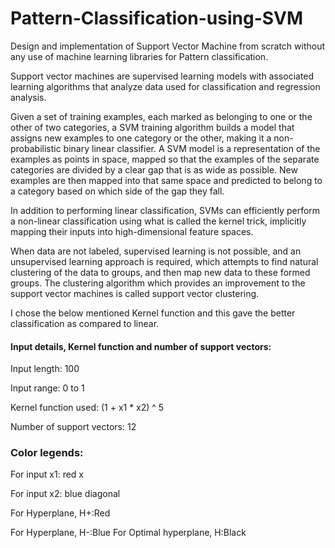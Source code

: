 # Pattern-Classification-using-SVM
Design and implementation of Support Vector Machine from scratch without any use of machine learning libraries for Pattern classification.

Support vector machines are supervised learning models with associated learning algorithms that analyze data used for classification and regression analysis. 

Given a set of training examples, each marked as belonging to one or the other of two categories, a SVM training algorithm builds a model that assigns new examples to one category or the other, making it a non-probabilistic binary linear classifier. A SVM model is a representation of the examples as points in space, mapped so that the examples of the separate categories are divided by a clear gap that is as wide as possible. New examples are then mapped into that same space and predicted to belong to a category based on which side of the gap they fall.

In addition to performing linear classification, SVMs can efficiently perform a non-linear classification using what is called the kernel trick, implicitly mapping their inputs into high-dimensional feature spaces.

When data are not labeled, supervised learning is not possible, and an unsupervised learning approach is required, which attempts to find natural clustering of the data to groups, and then map new data to these formed groups. The clustering algorithm which provides an improvement to the support vector machines is called support vector clustering.

I chose the below mentioned Kernel function and this gave the better classification as compared to linear.

#### Input details, Kernel function and number of support vectors:

Input length: 100

Input range: 0 to 1

Kernel function used: (1 + x1 * x2) ^ 5

Number of support vectors: 12

### Color legends:

For input x1: red x

For input x2: blue diagonal

For Hyperplane, H+:Red

For Hyperplane, H-:Blue
For Optimal hyperplane, H:Black


